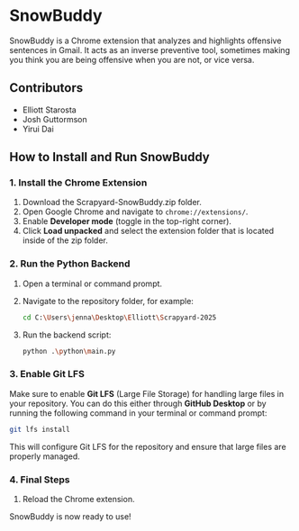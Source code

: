 # SnowBuddy

SnowBuddy is a Chrome extension that analyzes and highlights offensive sentences in Gmail. It acts as an inverse preventive tool, sometimes making you think you are being offensive when you are not, or vice versa.

## Contributors

- Elliott Starosta
- Josh Guttormson
- Yirui Dai

## How to Install and Run SnowBuddy

### 1. Install the Chrome Extension

1. Download the Scrapyard-SnowBuddy.zip folder.
2. Open Google Chrome and navigate to `chrome://extensions/`.
3. Enable **Developer mode** (toggle in the top-right corner).
4. Click **Load unpacked** and select the extension folder that is located inside of the zip folder.

### 2. Run the Python Backend

1. Open a terminal or command prompt.
2. Navigate to the repository folder, for example:

   ```bash
   cd C:\Users\jenna\Desktop\Elliott\Scrapyard-2025
   ```

3. Run the backend script:

   ```bash
   python .\python\main.py
   ```

### 3. Enable Git LFS

Make sure to enable **Git LFS** (Large File Storage) for handling large files in your repository. You can do this either through **GitHub Desktop** or by running the following command in your terminal or command prompt:

```bash
git lfs install
```

This will configure Git LFS for the repository and ensure that large files are properly managed.

### 4. Final Steps

1. Reload the Chrome extension.

SnowBuddy is now ready to use!
